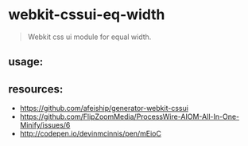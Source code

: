 # webkit-cssui-eq-width
> Webkit css ui module for equal width.

## usage:

## resources:
+ https://github.com/afeiship/generator-webkit-cssui
+ https://github.com/FlipZoomMedia/ProcessWire-AIOM-All-In-One-Minify/issues/6
+ http://codepen.io/devinmcinnis/pen/mEioC
